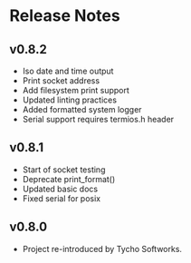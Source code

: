 # Release Notes

## v0.8.2
- Iso date and time output
- Print socket address
- Add filesystem print support
- Updated linting practices
- Added formatted system logger
- Serial support requires termios.h header

## v0.8.1
- Start of socket testing
- Deprecate print\_format()
- Updated basic docs
- Fixed serial for posix

## v0.8.0
- Project re-introduced by Tycho Softworks.


